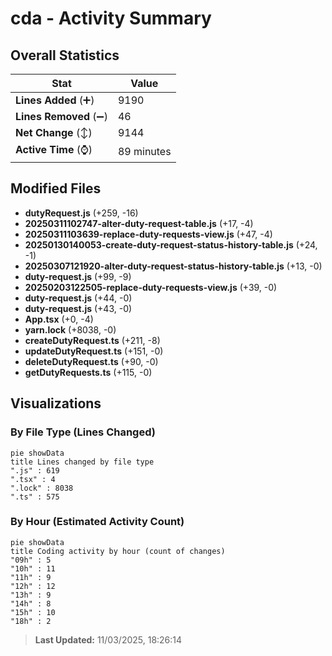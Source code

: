 # cda - Activity Summary 

## Overall Statistics

| Stat                   | Value                                                             |
| ---------------------- | ----------------------------------------------------------------- |
| **Lines Added** (➕)   | 9190                                          |
| **Lines Removed** (➖) | 46                                        |
| **Net Change** (↕)    | 9144                |
| **Active Time** (⌚)   | 89 minutes |


## Modified Files
- **dutyRequest.js** (+259, -16)
- **20250311102747-alter-duty-request-table.js** (+17, -4)
- **20250311103639-replace-duty-requests-view.js** (+47, -4)
- **20250130140053-create-duty-request-status-history-table.js** (+24, -1)
- **20250307121920-alter-duty-request-status-history-table.js** (+13, -0)
- **duty-request.js** (+99, -9)
- **20250203122505-replace-duty-requests-view.js** (+39, -0)
- **duty-request.js** (+44, -0)
- **duty-request.js** (+43, -0)
- **App.tsx** (+0, -4)
- **yarn.lock** (+8038, -0)
- **createDutyRequest.ts** (+211, -8)
- **updateDutyRequest.ts** (+151, -0)
- **deleteDutyRequest.ts** (+90, -0)
- **getDutyRequests.ts** (+115, -0)

## Visualizations

### By File Type (Lines Changed)

```mermaid
pie showData
title Lines changed by file type
".js" : 619
".tsx" : 4
".lock" : 8038
".ts" : 575
```

### By Hour (Estimated Activity Count)

```mermaid
pie showData
title Coding activity by hour (count of changes)
"09h" : 5
"10h" : 11
"11h" : 9
"12h" : 12
"13h" : 9
"14h" : 8
"15h" : 10
"18h" : 2
```


> **Last Updated:** 11/03/2025, 18:26:14